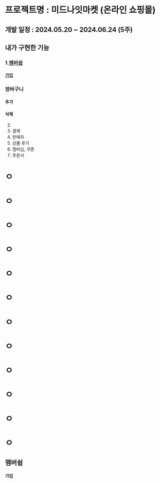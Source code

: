 
프로젝트명 : 미드나잇마켓 (온라인 쇼핑몰)
========================================

개발 일정 : 2024.05.20 ~ 2024.06.24 (5주)
-----------------------------------------

## 내가 구현한 기능


 ### 1.[멤버쉽](#membership-anchor)
  #### [가입](#membership-join-anchor)
### 장바구니
  #### 추가
  #### 삭제
 2. 
 3. 결제
 4. 판매자
 5. 상품 후기
 6. 멤버십, 쿠폰
 7. 주문서


# ㅇ
# ㅇ
# ㅇ
# ㅇ
# ㅇ
# ㅇ
# ㅇ
# ㅇ
# ㅇ
# ㅇ
# ㅇ
# ㅇ

<a name="membership-anchor"></a>
## 멤버쉽
<a name="membership-join-anchor"></a>
#### 가입
